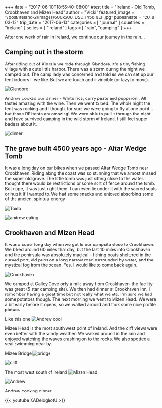 +++
date = "2017-06-10T18:56:40-08:00" #test
title = "Ireland - Old Tomb, Crookhaven and Mizen Head"
author = "Vicki"
featured_image = "/post/ireland-2/images/600x600_DSC_1456.NEF.jpg"
publishdate = "2018-03-13"
trip_date = "2017-06-10"
categories = [ "journal" ]
countries = [ "ireland" ]
series = [ "Ireland" ]
tags = [ "rain", "camping" ]
+++

After one week of rain in Ireland, we continue our journey in the rain...<!--more-->
## Camping out in the storm

After riding out of Kinsale we rode through Glandore. It's a tiny fishing village with a cute little harbor. There was a storm during the night we camped out. The camp lady was concerned and told us we can set up our tent indoors if we like. But we are tough and invincible (or lazy to move). 

![Glandore](images/600x600_DSC_1420.NEF.jpg)

Andrew cooked our dinner - White rice, curry paste and pepperoni. All tasted amazing with the wine.  Then we went to bed. The whole night the tent was rocking and I thought for sure we were going to fly at one point…but those REI tents are amazing! We were able to pull it through the night and have survived camping in the wild storm of Ireland. I still feel super badass about it. 

![dinner](images/600x600_IMG_0691.jpg)

## The grave built 4500 years ago - Altar Wedge Tomb

It was a long day on our bikes when we passed Altar Wedge Tomb near Crookhaven. Riding along the coast was so stunning that we almost missed the super old grave. The little tomb was just sitting close to the water. I thought there would be restrictions or some sort of fence around the tomb. But nope, it was just right there. I can even lie under it with the sacred souls or hug it if I wanted to. We had some snacks and enjoyed absorbing some of the ancient spiritual energy.

![Tomb](images/600x600_DSC_1425.NEF.jpg)

![andrew eating](images/600x600_DSC_1445.NEF.jpg)

## Crookhaven and Mizen Head 

It was a super long day when we got to our campsite close to Crookhaven. We biked around 60 miles that day, but the last 10 miles into Crookhaven and the peninsula was absolutely magical - fishing boats sheltered in the curved port, old pubs on a long narrow road surrounded by water, and the mystical fog from the ocean. Yes. I would like to come back again. 

![Crookhaven](images/600x600_DSC_1456.NEF.jpg)

We camped at Galley Cove only a mile away from Crookhaven, the facility was great (5 star camping site). We then had dinner at Crookhaven Inn. I remember having a great time but not really what we ate. I'm sure we had some potatoes though. The next morning we went to Mizen Head. We were a bit early before it opens, so we walked around and took some nice profile picture. 

Like this one
![Andrew cool](images/600x600_DSC_1470.NEF.jpg)

Mizen Head is the most south west point of Ireland. And the cliff views were even better with the windy weather. We walked around in the rain and enjoyed watching the waves crashing on to the rocks. We also spotted a seal swimming near by. 

Mizen Bridge
![bridge](images/600x600_DSC_1476.NEF.jpg)

![cliff](images/600x600_DSC_1478.NEF.jpg)

The most west south of Ireland
![Mizen Head](images/600x600_DSC_1496.NEF.jpg)

![Andrew](images/600x600_DSC_1511.NEF.jpg)

Andrew cooking dinner

{{< youtube XADeioghotU >}}
